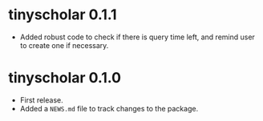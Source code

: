 # tinyscholar 0.1.1

* Added robust code to check if there is query time left, and remind user to create one if necessary.

# tinyscholar 0.1.0

* First release.
* Added a `NEWS.md` file to track changes to the package.

